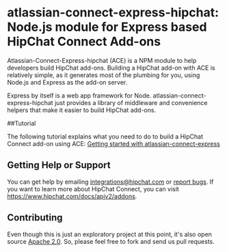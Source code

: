 # atlassian-connect-express-hipchat: Node.js module for Express based HipChat Connect Add-ons

Atlassian-Connect-Express-hipchat (ACE) is a NPM module to help developers build HipChat add-ons.
Building a HipChat add-on with ACE is relatively simple, as it generates most of the plumbing for you, using Node.js
and Express as the add-on server.

Express by itself is a web app framework for Node. atlassian-connect-express-hipchat
just provides a library of middleware and convenience helpers that make it easier to build HipChat add-ons.

##Tutorial

The following tutorial explains what you need to do to build a HipChat Connect add-on using ACE:
[Getting started with atlassian-connect-express](https://developer.atlassian.com/pages/viewpage.action?pageId=38447459)

## Getting Help or Support

You can get help by emailing <integrations@hipchat.com> or [report bugs](https://bitbucket.org/hipchat/atlassian-connect-express-hipchat/issues?status=new&status=open).
If you want to learn more about HipChat Connect, you can visit <https://www.hipchat.com/docs/apiv2/addons>.

## Contributing

Even though this is just an exploratory project at this point, it's also open source
[Apache 2.0](https://bitbucket.org/atlassian/atlassian-connect-express-hipchat/src/master/LICENSE.txt).
So, please feel free to fork and send us pull requests.
